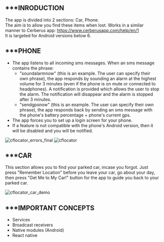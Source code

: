 ## ***INRODUCTION
The app is divided into 2 sections: Car, Phone.  
The aim is to allow you find these items when lost. Works in a similar manner to Cerberus app: https://www.cerberusapp.com/help/en/1   
It is targeted for Android versions below 6. 

## ***PHONE
* The app listens to all incoming sms messages. When an sms message contains the phrase:
  * "soundalarmnow" (this is an example. The user can specify their own phrase), the app responds by sounding an alarm at the highest volume for 3 minutes (even if the phone is on mute or connected to headphones). A notification is provided which allows the user to stop the alarm. The notification will disappear and the alarm is stopped after 3 minutes.
  * "sendgpsnow" (this is an example. The user can specify their own phrase), the app responds back by sending an sms message with the phone's battery percentage + phone's current gps.
* The app forces you to set up a login screen for your phone.
* If a feature is not compatible with the phone's Android version, then it will be disabled and you will be notified.  
    
![cflocator_errors_final](https://user-images.githubusercontent.com/23452999/128425549-7642b918-ff57-4bbf-bfc5-dd06d202ea39.gif)
![cflocator](https://user-images.githubusercontent.com/23452999/128568743-0bbf7bcf-4da3-45ba-943d-5016626b4884.png)

## ***CAR
This section allows you to find your parked car, incase you forgot. Just press "Remember Location" before you leave your car, go about your day, then press "Get Me to My Car!" button for the app to guide you back to your parked car.  
  
  
![cflocator_car_demo](https://user-images.githubusercontent.com/23452999/128430554-6cd64e4c-ba13-4c9f-a456-cf185dd81cb5.gif)

## ***IMPORTANT CONCEPTS
* Services
* Broadcast receivers
* Native modules (Android)
* React native
